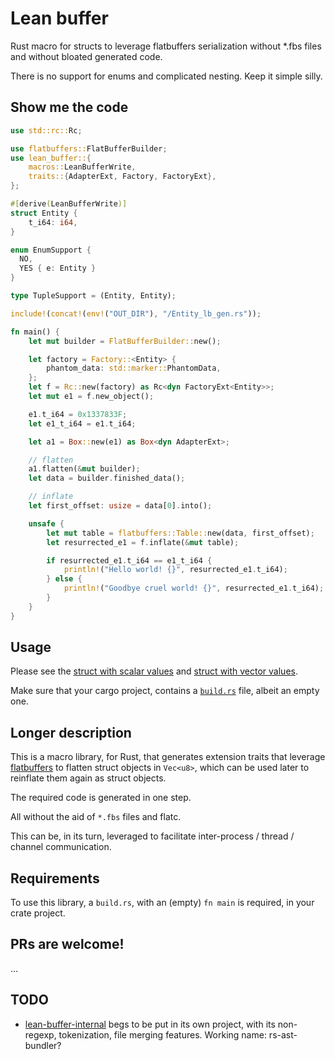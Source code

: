 # Lean buffer

Rust macro for structs to leverage flatbuffers serialization without *.fbs files and without bloated generated code.

There is no support for enums and complicated nesting. Keep it simple silly.

## Show me the code
```rust
use std::rc::Rc;

use flatbuffers::FlatBufferBuilder;
use lean_buffer::{
    macros::LeanBufferWrite,
    traits::{AdapterExt, Factory, FactoryExt},
};

#[derive(LeanBufferWrite)]
struct Entity {
    t_i64: i64,
}

enum EnumSupport {
  NO,
  YES { e: Entity }
}

type TupleSupport = (Entity, Entity);

include!(concat!(env!("OUT_DIR"), "/Entity_lb_gen.rs"));

fn main() {
    let mut builder = FlatBufferBuilder::new();

    let factory = Factory::<Entity> {
        phantom_data: std::marker::PhantomData,
    };
    let f = Rc::new(factory) as Rc<dyn FactoryExt<Entity>>;
    let mut e1 = f.new_object();

    e1.t_i64 = 0x1337833F;
    let e1_t_i64 = e1.t_i64;

    let a1 = Box::new(e1) as Box<dyn AdapterExt>;

    // flatten
    a1.flatten(&mut builder);
    let data = builder.finished_data();

    // inflate
    let first_offset: usize = data[0].into();

    unsafe {
        let mut table = flatbuffers::Table::new(data, first_offset);
        let resurrected_e1 = f.inflate(&mut table);

        if resurrected_e1.t_i64 == e1_t_i64 {
            println!("Hello world! {}", resurrected_e1.t_i64);
        } else {
            println!("Goodbye cruel world! {}", resurrected_e1.t_i64);
        }
    }
}
```

## Usage
Please see the [struct with scalar values](examples/usage.rs) and [struct with vector values](examples/usage_vecs.rs).

Make sure that your cargo project, contains a [`build.rs`](build.rs) file,
albeit an empty one.

## Longer description
This is a macro library, for Rust, that generates extension traits that 
leverage [flatbuffers](https://google.github.io/flatbuffers/flatbuffers_guide_use_rust.html)
to flatten struct objects in `Vec<u8>`,
which can be used later to reinflate them again as struct objects.

The required code is generated in one step.

All without the aid of `*.fbs` files and flatc.

This can be, in its turn, leveraged to facilitate inter-process / thread / channel communication.

## Requirements
To use this library, a `build.rs`, with an (empty) `fn main` is required,
in your crate project.

## PRs are welcome!
...

## TODO
* [lean-buffer-internal](internal/src/util.rs) begs to be put in its own project, with its non-regexp, tokenization, file merging features. Working name: rs-ast-bundler?